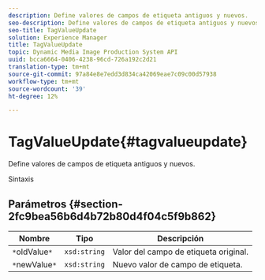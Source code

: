 ```yaml
---
description: Define valores de campos de etiqueta antiguos y nuevos.
seo-description: Define valores de campos de etiqueta antiguos y nuevos.
seo-title: TagValueUpdate
solution: Experience Manager
title: TagValueUpdate
topic: Dynamic Media Image Production System API
uuid: bcca6664-0406-4238-96cd-726a192c2d21
translation-type: tm+mt
source-git-commit: 97a84e8e7edd3d834ca42069eae7c09c00d57938
workflow-type: tm+mt
source-wordcount: '39'
ht-degree: 12%

---
```



# TagValueUpdate{#tagvalueupdate}

Define valores de campos de etiqueta antiguos y nuevos.

Sintaxis

## Parámetros {#section-2fc9bea56b6d4b72b80d4f04c5f9b862}

| Nombre | Tipo | Descripción |
|---|---|---|
| `*`oldValue`*` | `xsd:string` | Valor del campo de etiqueta original. |
| `*`newValue`*` | `xsd:string` | Nuevo valor de campo de etiqueta. |

